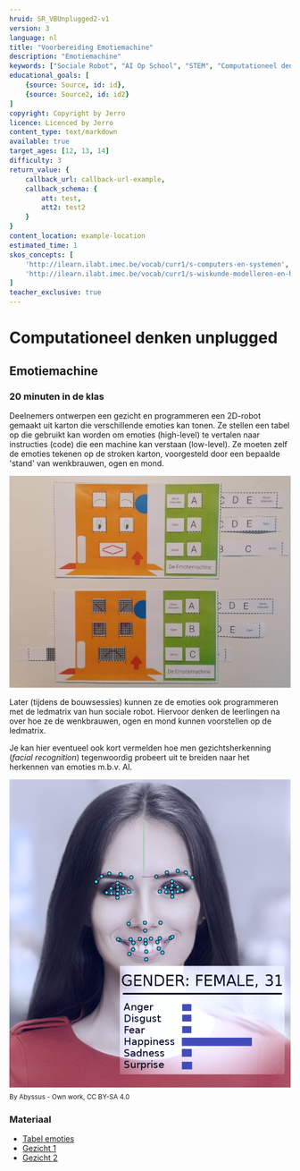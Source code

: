 ```yaml
---
hruid: SR_VBUnplugged2-v1
version: 3
language: nl
title: "Voorbereiding Emotiemachine"
description: "Emotiemachine"
keywords: ["Sociale Robot", "AI Op School", "STEM", "Computationeel denken", "Grafisch programmeren"]
educational_goals: [
    {source: Source, id: id}, 
    {source: Source2, id: id2}
]
copyright: Copyright by Jerro
licence: Licenced by Jerro
content_type: text/markdown
available: true
target_ages: [12, 13, 14]
difficulty: 3
return_value: {
    callback_url: callback-url-example,
    callback_schema: {
        att: test,
        att2: test2
    }
}
content_location: example-location
estimated_time: 1
skos_concepts: [
    'http://ilearn.ilabt.imec.be/vocab/curr1/s-computers-en-systemen', 
    'http://ilearn.ilabt.imec.be/vocab/curr1/s-wiskunde-modelleren-en-heuristiek'
]
teacher_exclusive: true
---
```

# Computationeel denken unplugged
## Emotiemachine
### 20 minuten in de klas

Deelnemers ontwerpen een gezicht en programmeren een 2D-robot gemaakt uit karton die verschillende emoties kan tonen. Ze stellen een tabel op die gebruikt kan worden om emoties (high-level) te vertalen naar instructies (code) die een machine kan verstaan (low-level). Ze moeten zelf de emoties tekenen op de stroken karton, voorgesteld door een bepaalde 'stand' van wenkbrauwen, ogen en mond.  

![](embed/Emotiemachine.png "Emotiemachine in de praktijk")


Later (tijdens de bouwsessies) kunnen ze de emoties ook programmeren met de ledmatrix van hun sociale robot. Hiervoor denken de leerlingen na over hoe ze de wenkbrauwen, ogen en mond kunnen voorstellen op de ledmatrix.  

Je kan hier eventueel ook kort vermelden hoe men  gezichtsherkenning (*facial recognition*) tegenwoordig probeert uit te breiden naar het herkennen van emoties m.b.v. AI.

![](embed/FacRec.png "Emoties herkennen met AI")
<sub>By Abyssus - Own work, CC BY-SA 4.0</sub>

### Materiaal
* [Tabel emoties](embed/emotiemachine_gids.pdf "tabel")
* [Gezicht 1](embed/emotiemachine_gewoon_nl.pdf "gezicht gewoon")
* [Gezicht 2](embed/emotiemachine_matrices_nl.pdf "gezicht 2")